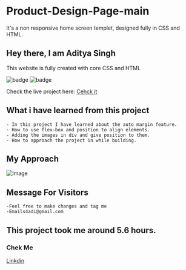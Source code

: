 # Product-Design-Page-main

It's a non responsive home screen templet, designed fully in CSS and HTML.

## Hey there, I am Aditya Singh

This website is fully created with core CSS and HTML


![badge](https://img.shields.io/badge/Project2-Restorent%20-yellow)
![badge](https://img.shields.io/badge/HTML-CSS-green)


Check the live project here: [Cehck it](https://productdesignpagemainbyaditya.netlify.app/)



## What i have learned from this project

    - In this project I have learned about the auto margin feature.
    - How to use flex-box and position to align elements.
    - Adding the images in div and give position to them.
    - How to approach the project in while building.

## My Approach

![image](./assets/approach.png)

## Message For Visitors
    -Feel free to make changes and tag me
    -Emails4adi@gmail.com

## This project took me around 5.6 hours.

### Chek Me  

[Linkdin](https://www.linkedin.com/in/codeman-aditya/)
